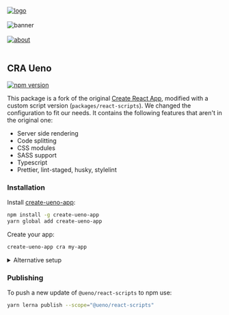 [![logo](https://user-images.githubusercontent.com/937328/53345335-9133e980-390c-11e9-9e81-d7c000195415.png)](https://ueno.co/?utm_source=github&utm_campaign=ueno-cra-starter)
<br /><br />
![banner](https://user-images.githubusercontent.com/937328/53875765-3762ac00-3ffd-11e9-8ca3-03db4337a1f0.png)
<br /><br />
[![about](https://user-images.githubusercontent.com/937328/51540139-999c8e80-1e4d-11e9-866d-284657a34744.png)](https://ueno.co/contact/?utm_source=github&utm_campaign=ueno-cra-starter)
<br /><br />

## CRA Ueno

[![npm version](https://badge.fury.io/js/%40ueno%2Freact-scripts.svg)](https://badge.fury.io/js/%40ueno%2Freact-scripts)

This package is a fork of the original [Create React App](https://github.com/facebook/create-react-app), modified with a custom script version (`packages/react-scripts`). We changed the configuration to fit our needs. It contains the following features that aren't in the original one:

- Server side rendering
- Code splitting
- CSS modules
- SASS support
- Typescript
- Prettier, lint-staged, husky, stylelint

### Installation

Install [create-ueno-app](https://github.com/ueno-llc/create-ueno-app):

```bash
npm install -g create-ueno-app
yarn global add create-ueno-app
```

Create your app:

```bash
create-ueno-app cra my-app
```

<details>
  <summary>Alternative setup</summary>
  <p>
  If you already have `create-react-app` installed, you won't have to install anything, you'll just have to supply the script version.

```bash
create-react-app --scripts-version @ueno/react-scripts my-app
```

  </p>
</details>

### Publishing

To push a new update of `@ueno/react-scripts` to npm use:

```bash
yarn lerna publish --scope="@ueno/react-scripts"
```
